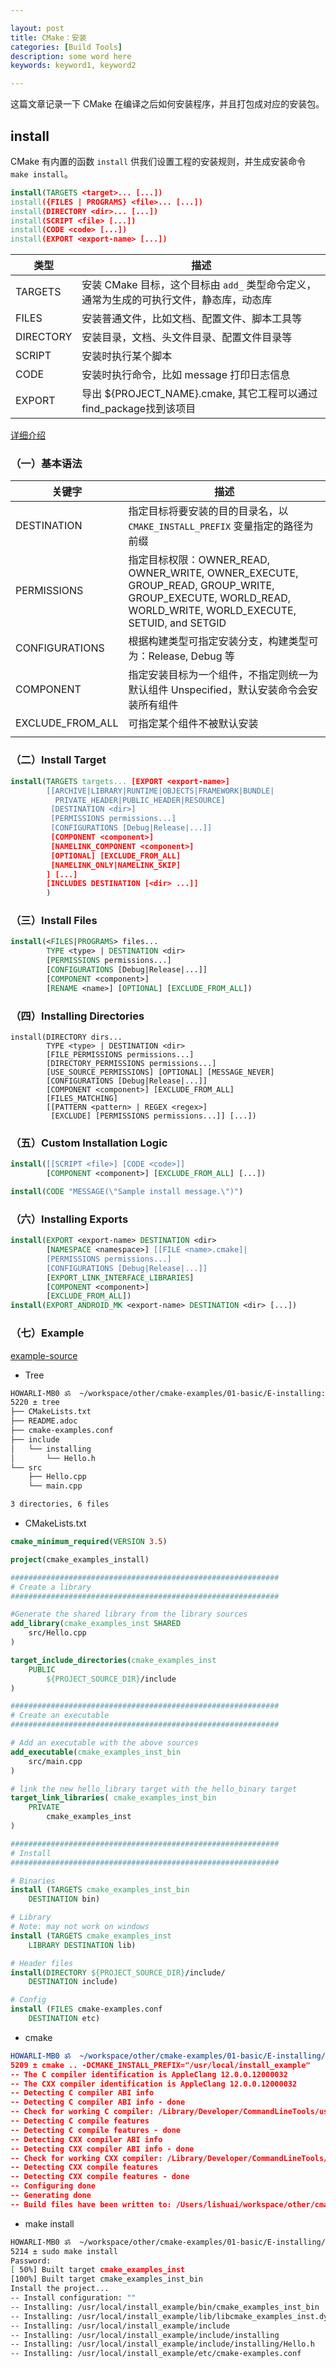 ```yaml
---

layout: post
title: CMake：安装
categories: [Build Tools]
description: some word here
keywords: keyword1, keyword2

---
```


这篇文章记录一下 CMake 在编译之后如何安装程序，并且打包成对应的安装包。

## install

CMake 有内置的函数 `install` 供我们设置工程的安装规则，并生成安装命令 `make install`。

```cmake
install(TARGETS <target>... [...])
install({FILES | PROGRAMS} <file>... [...])
install(DIRECTORY <dir>... [...])
install(SCRIPT <file> [...])
install(CODE <code> [...])
install(EXPORT <export-name> [...])
```

| 类型      | 描述                                                         |
| --------- | ------------------------------------------------------------ |
| TARGETS   | 安装 CMake 目标，这个目标由 `add_` 类型命令定义，通常为生成的可执行文件，静态库，动态库 |
| FILES     | 安装普通文件，比如文档、配置文件、脚本工具等                 |
| DIRECTORY | 安装目录，文档、头文件目录、配置文件目录等                   |
| SCRIPT    | 安装时执行某个脚本                                           |
| CODE      | 安装时执行命令，比如 message 打印日志信息                    |
| EXPORT    | 导出 ${PROJECT_NAME}.cmake, 其它工程可以通过find_package找到该项目 |

[详细介绍](https://cmake.org/cmake/help/v3.19/command/install.html)

### （一）基本语法

| 关键字           | 描述                                                         |
| ---------------- | ------------------------------------------------------------ |
| DESTINATION      | 指定目标将要安装的目的目录名，以 `CMAKE_INSTALL_PREFIX` 变量指定的路径为前缀 |
| PERMISSIONS      | 指定目标权限：OWNER_READ, OWNER_WRITE, OWNER_EXECUTE, GROUP_READ, GROUP_WRITE, GROUP_EXECUTE, WORLD_READ, WORLD_WRITE, WORLD_EXECUTE, SETUID, and SETGID |
| CONFIGURATIONS   | 根据构建类型可指定安装分支，构建类型可为：Release, Debug 等  |
| COMPONENT        | 指定安装目标为一个组件，不指定则统一为默认组件 Unspecified，默认安装命令会安装所有组件 |
| EXCLUDE_FROM_ALL | 可指定某个组件不被默认安装                                   |
|                  |                                                              |

### （二）Install Target

```cmake
install(TARGETS targets... [EXPORT <export-name>]
        [[ARCHIVE|LIBRARY|RUNTIME|OBJECTS|FRAMEWORK|BUNDLE|
          PRIVATE_HEADER|PUBLIC_HEADER|RESOURCE]
         [DESTINATION <dir>]
         [PERMISSIONS permissions...]
         [CONFIGURATIONS [Debug|Release|...]]
         [COMPONENT <component>]
         [NAMELINK_COMPONENT <component>]
         [OPTIONAL] [EXCLUDE_FROM_ALL]
         [NAMELINK_ONLY|NAMELINK_SKIP]
        ] [...]
        [INCLUDES DESTINATION [<dir> ...]]
        )
```

### （三）Install Files

```cmake
install(<FILES|PROGRAMS> files...
        TYPE <type> | DESTINATION <dir>
        [PERMISSIONS permissions...]
        [CONFIGURATIONS [Debug|Release|...]]
        [COMPONENT <component>]
        [RENAME <name>] [OPTIONAL] [EXCLUDE_FROM_ALL])
```

### （四）Installing Directories

```
install(DIRECTORY dirs...
        TYPE <type> | DESTINATION <dir>
        [FILE_PERMISSIONS permissions...]
        [DIRECTORY_PERMISSIONS permissions...]
        [USE_SOURCE_PERMISSIONS] [OPTIONAL] [MESSAGE_NEVER]
        [CONFIGURATIONS [Debug|Release|...]]
        [COMPONENT <component>] [EXCLUDE_FROM_ALL]
        [FILES_MATCHING]
        [[PATTERN <pattern> | REGEX <regex>]
         [EXCLUDE] [PERMISSIONS permissions...]] [...])
```

### （五）Custom Installation Logic

```cmake
install([[SCRIPT <file>] [CODE <code>]]
        [COMPONENT <component>] [EXCLUDE_FROM_ALL] [...])
```

```cmake
install(CODE "MESSAGE(\"Sample install message.\")")
```

### （六）Installing Exports

```cmake
install(EXPORT <export-name> DESTINATION <dir>
        [NAMESPACE <namespace>] [[FILE <name>.cmake]|
        [PERMISSIONS permissions...]
        [CONFIGURATIONS [Debug|Release|...]]
        [EXPORT_LINK_INTERFACE_LIBRARIES]
        [COMPONENT <component>]
        [EXCLUDE_FROM_ALL])
install(EXPORT_ANDROID_MK <export-name> DESTINATION <dir> [...])
```

### （七）Example

[example-source](https://github.com/ttroy50/cmake-examples.git)

- Tree

```bash
HOWARLI-MB0 ॐ  ~/workspace/other/cmake-examples/01-basic/E-installing:(196d14h45m|git@master)
5220 ± tree
├── CMakeLists.txt
├── README.adoc
├── cmake-examples.conf
├── include
│   └── installing
│       └── Hello.h
└── src
    ├── Hello.cpp
    └── main.cpp

3 directories, 6 files
```

- CMakeLists.txt

```cmake
cmake_minimum_required(VERSION 3.5)

project(cmake_examples_install)

############################################################
# Create a library
############################################################

#Generate the shared library from the library sources
add_library(cmake_examples_inst SHARED
    src/Hello.cpp
)

target_include_directories(cmake_examples_inst
    PUBLIC 
        ${PROJECT_SOURCE_DIR}/include
)

############################################################
# Create an executable
############################################################

# Add an executable with the above sources
add_executable(cmake_examples_inst_bin
    src/main.cpp
)

# link the new hello_library target with the hello_binary target
target_link_libraries( cmake_examples_inst_bin
    PRIVATE 
        cmake_examples_inst
)

############################################################
# Install
############################################################

# Binaries
install (TARGETS cmake_examples_inst_bin
    DESTINATION bin)

# Library
# Note: may not work on windows
install (TARGETS cmake_examples_inst
    LIBRARY DESTINATION lib)

# Header files
install(DIRECTORY ${PROJECT_SOURCE_DIR}/include/ 
    DESTINATION include)

# Config
install (FILES cmake-examples.conf
    DESTINATION etc)
```

- cmake

```cmake
HOWARLI-MB0 ॐ  ~/workspace/other/cmake-examples/01-basic/E-installing/build:(196d14h44m|git@master)
5209 ± cmake .. -DCMAKE_INSTALL_PREFIX="/usr/local/install_example"                                                                                                                                      ⏎
-- The C compiler identification is AppleClang 12.0.0.12000032
-- The CXX compiler identification is AppleClang 12.0.0.12000032
-- Detecting C compiler ABI info
-- Detecting C compiler ABI info - done
-- Check for working C compiler: /Library/Developer/CommandLineTools/usr/bin/cc - skipped
-- Detecting C compile features
-- Detecting C compile features - done
-- Detecting CXX compiler ABI info
-- Detecting CXX compiler ABI info - done
-- Check for working CXX compiler: /Library/Developer/CommandLineTools/usr/bin/c++ - skipped
-- Detecting CXX compile features
-- Detecting CXX compile features - done
-- Configuring done
-- Generating done
-- Build files have been written to: /Users/lishuai/workspace/other/cmake-examples/01-basic/E-installing/build
```

- make install

```bash
HOWARLI-MB0 ॐ  ~/workspace/other/cmake-examples/01-basic/E-installing/build:(196d14h44m|git@master)
5214 ± sudo make install                                                                                                                                                                                 ⏎
Password:
[ 50%] Built target cmake_examples_inst
[100%] Built target cmake_examples_inst_bin
Install the project...
-- Install configuration: ""
-- Installing: /usr/local/install_example/bin/cmake_examples_inst_bin
-- Installing: /usr/local/install_example/lib/libcmake_examples_inst.dylib
-- Installing: /usr/local/install_example/include
-- Installing: /usr/local/install_example/include/installing
-- Installing: /usr/local/install_example/include/installing/Hello.h
-- Installing: /usr/local/install_example/etc/cmake-examples.conf
```






